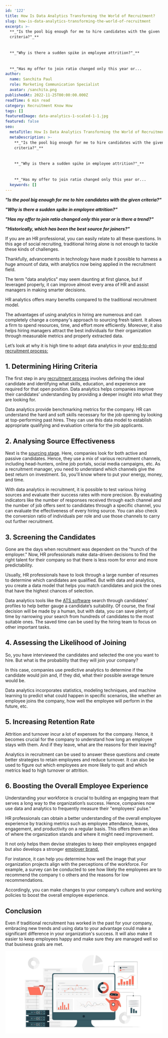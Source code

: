 ```yaml
---
id: '122'
title: How Is Data Analytics Transforming the World of Recruitment?
slug: how-is-data-analytics-transforming-the-world-of-recruitment
excerpt: >-
  **_"Is the pool big enough for me to hire candidates with the given
  criteria?"_**


  **_"Why is there a sudden spike in employee attrition?"_**


  **_"Has my offer to join ratio changed only this year or...
author:
  name: Sanchita Paul
  role: Marketing Communication Specialist
  avatar: /sanchita.png
publishedAt: 2022-11-25T00:00:00.000Z
readTime: 6 min read
category: Recruitment Know How
tags: []
featuredImage: data-analytics-1-scaled-1-1.jpg
featured: false
seo:
  metaTitle: How Is Data Analytics Transforming the World of Recruitment?
  metaDescription: >-
    **_"Is the pool big enough for me to hire candidates with the given
    criteria?"_**


    **_"Why is there a sudden spike in employee attrition?"_**


    **_"Has my offer to join ratio changed only this year or...
  keywords: []
---
```


**_"Is the pool big enough for me to hire candidates with the given criteria?"_**

**_"Why is there a sudden spike in employee attrition?"_**

**_"Has my offer to join ratio changed only this year or is there a trend?"_**

**_"Historically, which has been the best source for joiners?"_**

If you are an HR professional, you can easily relate to all these questions. In this age of social recruiting, traditional hiring alone is not enough to tackle these kinds of challenges.

<!--more-->

Thankfully, advancements in technology have made it possible to harness a huge amount of data, with analytics now being applied in the recruitment field.

The term "data analytics" may seem daunting at first glance, but if leveraged properly, it can improve almost every area of HR and assist managers in making smarter decisions.

HR analytics offers many benefits compared to the traditional recruitment model.

The advantages of using analytics in hiring are numerous and can completely change a company's approach to sourcing fresh talent. It allows a firm to spend resources, time, and effort more efficiently. Moreover, it also helps hiring managers attract the best individuals for their organization through measurable metrics and properly extracted data.

Let’s look at why it is high time to adopt data analytics in your [end-to-end recruitment process:](https://www.thetalentpool.ai/end-to-end-recruitment-process-lifecycle)

## 1\. **Determining Hiring Criteria**

The first step in any [recruitment process](https://www.thetalentpool.ai/blogs/10-ways-boost-candidate-engagement-in-recruitment-rocess) involves defining the ideal candidate and identifying what skills, education, and experience are required for that open position. Data analytics helps companies improve their candidates’ understanding by providing a deeper insight into what they are looking for.

Data analytics provide benchmarking metrics for the company. HR can understand the hard and soft skills necessary for the job opening by looking at top-performing past hires. They can use this data model to establish appropriate qualifying and evaluation criteria for the job applicants.

## 2\. **Analysing Source Effectiveness**

Next is the [sourcing stage](https://www.thetalentpool.ai/blogs/5-candidate-sourcing-strategies-find-the-right-talent). Here, companies look for both active and passive candidates. Hence, they use a mix of various recruitment channels, including head-hunters, online job portals, social media campaigns, etc. As a recruitment manager, you need to understand which channels give the best return on investment. So, you'll know where to put your energy, money, and time.

With data analytics in recruitment, it is possible to test various hiring sources and evaluate their success rates with more precision. By evaluating indicators like the number of responses received through each channel and the number of job offers sent to candidates through a specific channel, you can evaluate the effectiveness of every hiring source. You can also check the conversion ratio of individuals per role and use those channels to carry out further recruitment.

## 3\. **Screening the Candidates**

Gone are the days when recruitment was dependent on the "hunch of the employer." Now, HR professionals make data-driven decisions to find the right talent for their company so that there is less room for error and more predictability.

Usually, HR professionals have to look through a large number of resumes to determine which candidates are qualified. But with data and analytics, you create a data model that helps you match candidates and pick the ones that have the highest chances of selection.

Data analytics tools like the [ATS software](https://www.thetalentpool.ai/applicant-tracking-software) search through candidates' profiles to help better gauge a candidate’s suitability. Of course, the final decision will be made by a human, but with data, you can save plenty of time by narrowing your search from hundreds of candidates to the most suitable ones. The saved time can be used by the hiring team to focus on other important tasks.

## 4\. **Assessing the Likelihood of Joining**

So, you have interviewed the candidates and selected the one you want to hire. But what is the probability that they will join your company?

In this case, companies use predictive analytics to determine if the candidate would join and, if they did, what their possible average tenure would be.

Data analytics incorporates statistics, modeling techniques, and machine learning to predict what could happen in specific scenarios, like whether an employee joins the company, how well the employee will perform in the future, etc.

## 5\. **Increasing Retention Rate**

Attrition and turnover incur a lot of expenses for the company. Hence, it becomes crucial for the company to understand how long an employee stays with them. And if they leave, what are the reasons for their leaving?

Analytics in recruitment can be used to answer these questions and create better strategies to retain employees and reduce turnover. It can also be used to figure out which employees are more likely to quit and which metrics lead to high turnover or attrition.

## 6\. **Boosting the Overall Employee Experience**

Understanding your workforce is crucial to building an engaging team that serves a long way to the organization’s success. Hence, companies now use data and analytics to frequently measure their "employees' pulse."

HR professionals can obtain a better understanding of the overall employee experience by tracking metrics such as employee attendance, leaves, engagement, and productivity on a regular basis. This offers them an idea of where the organization stands and where it might need improvement.

It not only helps them devise strategies to keep their employees engaged but also develops a stronger [employer brand.](https://www.thetalentpool.ai/blogs/7-ways-boost-your-employer-brand)

For instance, it can help you determine how well the image that your organization projects align with the perceptions of the workforce. For example, a survey can be conducted to see how likely the employees are to recommend the company t o others and the reasons for low recommendations.

Accordingly, you can make changes to your company’s culture and working policies to boost the overall employee experience.

## **Conclusion**

Even if traditional recruitment has worked in the past for your company, embracing new trends and using data to your advantage could make a significant difference in your organization's success. It will also make it easier to keep employees happy and make sure they are managed well so that business goals are met.

![Data Analytics](images/data-analytics-1-scaled-1-1-1024x536.jpg)
